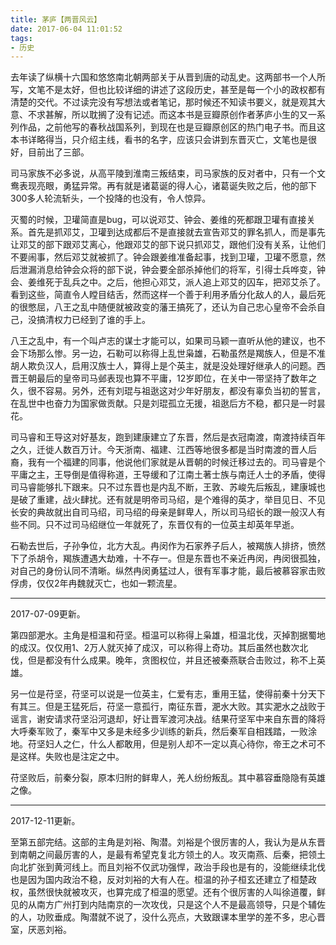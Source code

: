 ```yaml
---
title: 茅庐【两晋风云】
date: 2017-06-04 11:01:52
tags:
- 历史
---
```


去年读了纵横十六国和悠悠南北朝两部关于从晋到唐的动乱史。这两部书一个人所写，文笔不是太好，但也比较详细的讲述了这段历史，甚至是每一个小的政权都有清楚的交代。不过读完没有写想法或者笔记，那时候还不知读书要义，就是观其大意、不求甚解，所以耽搁了没有记述。而这本书是豆瓣原创作者茅庐小生的又一系列作品，之前他写的春秋战国系列，到现在也是豆瓣原创区的热门电子书。而且这本书详略得当，只介绍主线，看书的名字，应该只会讲到东晋灭亡，文笔也是很好，目前出了三部。

司马家族不必多说，从高平陵到淮南三叛结束，司马家族的反对者中，只有一个文鸯表现亮眼，勇猛异常。再有就是诸葛诞的得人心，诸葛诞失败之后，他的部下300多人轮流斩头，一个投降的也没有，令人惊异。

灭蜀的时候，卫瓘简直是bug，可以说邓艾、钟会、姜维的死都跟卫瓘有直接关系。首先是抓邓艾，卫瓘到达成都后不是直接就去宣告邓艾的罪名抓人，而是事先让邓艾的部下跟邓艾离心，他跟邓艾的部下说只抓邓艾，跟他们没有关系，让他们不要闹事，然后邓艾就被抓了。钟会跟姜维准备起事，找到卫瓘，卫瓘不愿意，然后泄漏消息给钟会众将的部下说，钟会要全部杀掉他们的将军，引得士兵哗变，钟会、姜维死于乱兵之中。之后，他担心邓艾，派人追上邓艾的囚车，把邓艾杀了。看到这些，简直令人瞠目结舌，然而这样一个善于利用矛盾分化敌人的人，最后死的很憋屈，八王之乱中随便就被政变的藩王搞死了，还认为自己忠心皇帝不会杀自己，没搞清权力已经到了谁的手上。

八王之乱中，有一个叫卢志的谋士才能可以，如果司马颖一直听从他的建议，也不会下场那么惨。另一边，石勒可以称得上乱世枭雄，石勒虽然是羯族人，但是不准胡人欺负汉人，启用汉族士人，算得上是个英主，就是没处理好继承人的问题。西晋王朝最后的皇帝司马邺表现也算不平庸，12岁即位，在关中一带坚持了数年之久，很不容易。另外，还有刘琨与祖逖这对少年好朋友，都没有辜负当初的誓言，在乱世中也奋力为国家做贡献。只是刘琨孤立无援，祖逖后方不稳，都只是一时昙花。

司马睿和王导这对好基友，跑到建康建立了东晋，然后是衣冠南渡，南渡持续百年之久，迁徙人数百万计。今天浙南、福建、江西等地很多都是当时南渡的晋人后裔，我有一个福建的同事，他说他们家就是从晋朝的时候迁移过去的。司马睿是个平庸之主，王导倒是值得称道，王导缓和了江南土著士族与南迁人士的矛盾，使得司马睿能够扎下跟来。只不过东晋也是内乱不断，王敦、苏峻先后叛乱，建康城也是破了重建，战火肆扰。还有就是明帝司马绍，是个难得的英才，举目见日、不见长安的典故就出自司马绍，司马绍的母亲是鲜卑人，所以司马绍长的跟一般汉人有些不同。只不过司马绍继位一年就死了，东晋仅有的一位英主却英年早逝。

石勒去世后，子孙争位，北方大乱。冉闵作为石家养子后人，被羯族人排挤，愤然下了杀胡令，羯族遭遇大劫难，十不存一。但是东晋也不亲近冉闵，冉闵很孤独，对自己的身份认同不清晰。纵然冉闵勇猛过人，很有军事才能，最后被慕容家击败俘虏，仅仅2年冉魏就灭亡，也如一颗流星。

----------

2017-07-09更新。

第四部淝水。主角是桓温和苻坚。桓温可以称得上枭雄，桓温北伐，灭掉割据蜀地的成汉。仅仅用1、2万人就灭掉了成汉，可以称得上奇功。其后虽然也数次北伐，但是都没有什么成果。晚年，贪图权位，并且还被秦燕联合击败过，称不上英雄。

另一位是苻坚，苻坚可以说是一位英主，仁爱有志，重用王猛，使得前秦十分天下有其三。但是王猛死后，苻坚一意孤行，南征东晋，淝水大败。其实淝水之战败于谣言，谢安请求苻坚沿河退却，好让晋军渡河决战。结果苻坚军中来自东晋的降将大呼秦军败了，秦军中又多是未经多少训练的新兵，然后秦军自相践踏，一败涂地。苻坚妇人之仁，什么人都敢用，但是别人却不一定以真心待你，帝王之术可不是这样。失败也是注定之中。

苻坚败后，前秦分裂，原本归附的鲜卑人，羌人纷纷叛乱。其中慕容垂隐隐有英雄之像。

--------

2017-12-11更新。

至第五部完结。这部的主角是刘裕、陶潜。刘裕是个很厉害的人，我认为是从东晋到南朝之间最厉害的人，是最有希望克复北方领土的人。攻灭南燕、后秦，把领土向北扩张到黄河线上。而且刘裕不仅武功强悍，政治手段也是有的，没能继续北伐也是因为国内政治不稳，反对刘裕的大有人在。桓温的孙子桓玄还建立了桓楚政权，虽然很快就被攻灭，也算完成了桓温的愿望。还有个很厉害的人叫徐道覆，鲜见的从南方广州打到内陆南京的一次攻伐，只是这个人不是最高领导，只是个辅佐的人，功败垂成。陶潜就不说了，没什么亮点，大致跟课本里学的差不多，忠心晋室，厌恶刘裕。
